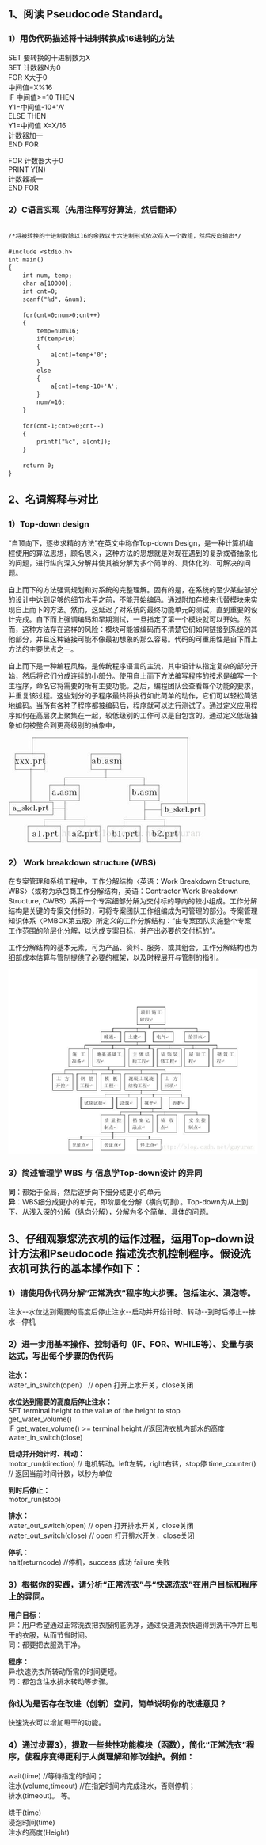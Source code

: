 ## 1、阅读 Pseudocode Standard。

### 1）用伪代码描述将十进制转换成16进制的方法 
SET 要转换的十进制数为X   
SET 计数器N为0  
FOR X大于0  
中间值=X%16  
IF 中间值>=10 THEN  
Y1=中间值-10+'A'  
ELSE THEN  
Y1=中间值
X=X/16  
计数器加一  
END FOR

FOR 计数器大于0  
PRINT Y(N)  
计数器减一  
END FOR

### 2）C语言实现（先用注释写好算法，然后翻译）  
```

/*将被转换的十进制数除以16的余数以十六进制形式依次存入一个数组，然后反向输出*/

#include <stdio.h>
int main()
{
	int num, temp;
	char a[10000];
	int cnt=0;
	scanf("%d", &num);
	
	for(cnt=0;num>0;cnt++)
	{
		temp=num%16;
		if(temp<10)
		{
			a[cnt]=temp+'0';
		}
		else
		{
			a[cnt]=temp-10+'A';
		}
		num/=16;
	}
	
	for(cnt-1;cnt>=0;cnt--)
	{
		printf("%c", a[cnt]);
	}
	
	return 0;
}

```
## 2、名词解释与对比  

### 1）Top-down design  
“自顶向下，逐步求精的方法”在英文中称作Top-down Design，是一种计算机编程使用的算法思想，顾名思义，这种方法的思想就是对现在遇到的复杂或者抽象化的问题，进行纵向深入分解并使其被分解为多个简单的、具体化的、可解决的问题。

自上而下的方法强调规划和对系统的完整理解。固有的是，在系统的至少某些部分的设计中达到足够的细节水平之前，不能开始编码。通过附加存根来代替模块来实现自上而下的方法。然而，这延迟了对系统的最终功能单元的测试，直到重要的设计完成。自下而上强调编码和早期测试，一旦指定了第一个模块就可以开始。然而，这种方法存在这样的风险：模块可能被编码而不清楚它们如何链接到系统的其他部分，并且这种链接可能不像最初想象的那么容易。代码的可重用性是自下而上方法的主要优点之一。  

自上而下是一种编程风格，是传统程序语言的主流，其中设计从指定复杂的部分开始，然后将它们分成连续的小部分。使用自上而下方法编写程序的技术是编写一个主程序，命名它将需要的所有主要功能。之后，编程团队会查看每个功能的要求，并重复该过程。这些划分的子程序最终将执行如此简单的动作，它们可以轻松简洁地编码。当所有各种子程序都被编码后，程序就可以进行测试了。通过定义应用程序如何在高层次上聚集在一起，较低级别的工作可以是自包含的。通过定义低级抽象如何被整合到更高级别的抽象中，

![](hw08-3.jpg)  

### 2） Work breakdown structure (WBS)  

在专案管理和系统工程中，工作分解结构〈英语：Work Breakdown Structure, WBS〉〈或称为承包商工作分解结构，英语：Contractor Work Breakdown Structure, CWBS〉系将一个专案细部分解为交付标的导向的较小组成。工作分解结构是关键的专案交付标的，可将专案团队工作组编成为可管理的部分。专案管理知识体系〈PMBOK第五版〉所定义的工作分解结构：“由专案团队实施整个专案工作范围的阶层化分解，以达成专案目标，并产出必要的交付标的”。

工作分解结构的基本元素，可为产品、资料、服务、或其组合，工作分解结构也为细部成本估算与管制提供了必要的框架，以及时程展开与管制的指引。  

![](hw08-2.jpg)
### 3）简述管理学 WBS 与 信息学Top-down设计 的异同  

**同**：都始于全局，然后逐步向下细分成更小的单元  
**异**：WBS细分成更小的单元，即阶层化分解（横向切割）。Top-down为从上到下、从浅入深的分解（纵向分解），分解为多个简单、具体的问题。  


## 3、仔细观察您洗衣机的运作过程，运用Top-down设计方法和Pseudocode 描述洗衣机控制程序。假设洗衣机可执行的基本操作如下：

### 1）请使用伪代码分解“正常洗衣”程序的大步骤。包括注水、浸泡等。  

注水--水位达到需要的高度后停止注水--启动并开始计时、转动--到时后停止--排水--停机

### 2）进一步用基本操作、控制语句（IF、FOR、WHILE等）、变量与表达式，写出每个步骤的伪代码   

**注水：**  
water_in_switch(open） // open 打开上水开关，close关闭 

**水位达到需要的高度后停止注水：**  
SET terminal height to the value of the height to stop    
get_water_volume()   
IF get_water_volume() >= terminal height  //返回洗衣机内部水的高度
water_in_switch(close) 

**启动并开始计时、转动：**  
motor_run(direction) // 电机转动。left左转，right右转，stop停
time_counter() // 返回当前时间计数，以秒为单位  

**到时后停止：**   
motor_run(stop)  

**排水：**  
water_out_switch(open) // open 打开排水开关，close关闭
water_out_switch(close) // open 打开排水开关，close关闭  

**停机：**  
halt(returncode) //停机，success 成功 failure 失败 



### 3）根据你的实践，请分析“正常洗衣”与“快速洗衣”在用户目标和程序上的异同。    

**用户目标：**  
异：用户希望通过正常洗衣把衣服彻底洗净，通过快速洗衣快速得到洗干净并且甩干的衣服，从而节省时间。  
同：都要把衣服洗干净。  

**程序：**  
异:快速洗衣所转动所需的时间更短。  
同：都包含注水排水转动等步骤。

### 你认为是否存在改进（创新）空间，简单说明你的改进意见？  

快速洗衣可以增加甩干的功能。  


### 4）通过步骤3），提取一些共性功能模块（函数），简化“正常洗衣”程序，使程序变得更利于人类理解和修改维护。例如：  

wait(time) //等待指定的时间；  
注水(volume,timeout) //在指定时间内完成注水，否则停机；  
排水(timeout)。 等。  

烘干(time)  
浸泡时间(time)  
注水的高度(Height)
